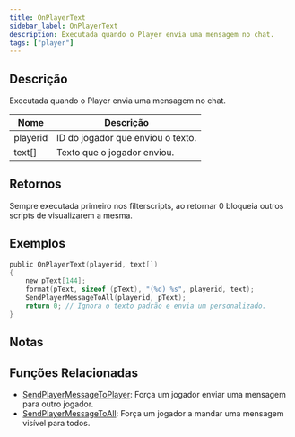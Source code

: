 ```yaml
---
title: OnPlayerText
sidebar_label: OnPlayerText
description: Executada quando o Player envia uma mensagem no chat.
tags: ["player"]
---
```


## Descrição

Executada quando o Player envia uma mensagem no chat.

| Nome     | Descrição                                |
| -------- | ---------------------------------------- |
| playerid | ID do jogador que enviou o texto.        |
| text[]   | Texto que o jogador enviou.              |

## Retornos

Sempre executada primeiro nos filterscripts, ao retornar 0 bloqueia outros scripts de visualizarem a mesma.

## Exemplos

```c
public OnPlayerText(playerid, text[])
{
    new pText[144];
    format(pText, sizeof (pText), "(%d) %s", playerid, text);
    SendPlayerMessageToAll(playerid, pText);
    return 0; // Ignora o texto padrão e envia um personalizado.
}
```

## Notas

<TipNPCCallbacksPT />

## Funções Relacionadas

- [SendPlayerMessageToPlayer](../functions/SendPlayerMessageToPlayer): Força um jogador enviar uma mensagem para outro jogador.
- [SendPlayerMessageToAll](../functions/SendPlayerMessageToAll): Força um jogador a mandar uma mensagem visível para todos.
